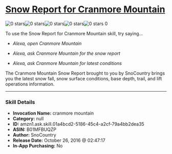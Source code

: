 # [Snow Report for Cranmore Mountain](http://alexa.amazon.com/#skills/amzn1.ask.skill.01a4bcd2-5186-45c4-a2cf-79a4bb2dea35)
![0 stars](../../images/ic_star_border_black_18dp_1x.png)![0 stars](../../images/ic_star_border_black_18dp_1x.png)![0 stars](../../images/ic_star_border_black_18dp_1x.png)![0 stars](../../images/ic_star_border_black_18dp_1x.png)![0 stars](../../images/ic_star_border_black_18dp_1x.png) 0

To use the Snow Report for Cranmore Mountain skill, try saying...

* *Alexa, open Cranmore Mountain*

* *Alexa, ask Cranmore Mountain for the snow report*

* *Alexa, ask Cranmore Mountain for latest conditions*

The Cranmore Mountain Snow Report brought to you by SnoCountry brings you the latest snow fall, snow surface conditions,  base depth, trail, and lift operations information.

***

### Skill Details

* **Invocation Name:** cranmore mountain
* **Category:** null
* **ID:** amzn1.ask.skill.01a4bcd2-5186-45c4-a2cf-79a4bb2dea35
* **ASIN:** B01MFBUQZP
* **Author:** SnoCountry
* **Release Date:** October 26, 2016 @ 02:47:17
* **In-App Purchasing:** No
